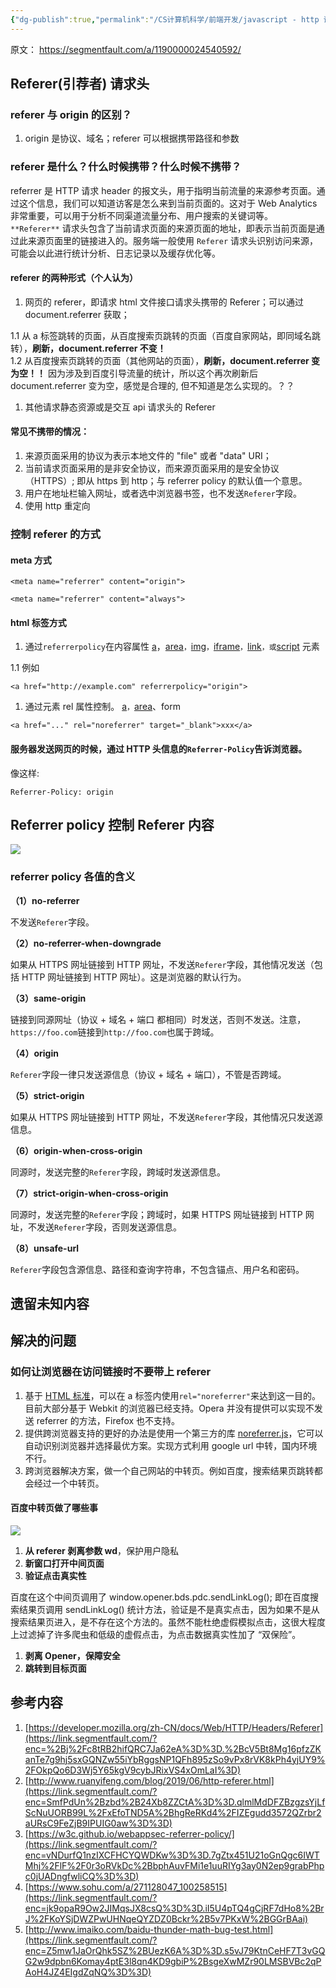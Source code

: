 ```yaml
---
{"dg-publish":true,"permalink":"/CS计算机科学/前端开发/javascript - http 请求头 referer 详解/","noteIcon":"","created":"2022-09-20T16:32:08.173+08:00","updated":"2024-04-27T01:26:34.000+08:00"}
---
```



原文： https://segmentfault.com/a/1190000024540592/

## Referer(引荐者) 请求头

### referer 与 origin 的区别？

1.  origin 是协议、域名；referer 可以根据携带路径和参数

### referer 是什么？什么时候携带？什么时候不携带？

referrer 是 HTTP 请求 header 的报文头，用于指明当前流量的来源参考页面。通过这个信息，我们可以知道访客是怎么来到当前页面的。这对于 Web Analytics 非常重要，可以用于分析不同渠道流量分布、用户搜索的关键词等。  
`**Referer**` 请求头包含了当前请求页面的来源页面的地址，即表示当前页面是通过此来源页面里的链接进入的。服务端一般使用 `Referer` 请求头识别访问来源，可能会以此进行统计分析、日志记录以及缓存优化等。

#### referer 的两种形式（个人认为）

1.  网页的 referer，即请求 html 文件接口请求头携带的 Referer；可以通过 document.refer**r**er 获取；

1.1 从 a 标签跳转的页面，从百度搜索页跳转的页面（百度自家网站，即同域名跳转），**刷新，document.referrer 不变！**  
1.2 从百度搜索页跳转的页面（其他网站的页面），**刷新，document.referrer 变为空！！** 因为涉及到百度引导流量的统计，所以这个再次刷新后 document.referrer 变为空，感觉是合理的, 但不知道是怎么实现的。？？

1.  其他请求静态资源或是交互 api 请求头的 Referer

#### 常见不携带的情况：

1.  来源页面采用的协议为表示本地文件的 "file" 或者 "data" URI；
2.  当前请求页面采用的是非安全协议，而来源页面采用的是安全协议（HTTPS）; 即从 https 到 http；与 referrer policy 的默认值一个意思。
3.  用户在地址栏输入网址，或者选中浏览器书签，也不发送`Referer`字段。
4.  使用 http 重定向

### 控制 referer 的方式

#### meta 方式

```
<meta name="referrer" content="origin">
```

```
<meta name="referrer" content="always">
```

#### html 标签方式

1.  通过`referrerpolicy`在内容属性 [a](https://link.segmentfault.com/?enc=ZymnEbte6zKH03PEpCE7fw%3D%3D.Fup3eK3IKgeOLRFCW1qyqc%2Bu4L5OSWEyCaPTz9BYjhba8iCryYz%2Fp0OP2sQaCPm4hhs50Oqk994UKAZWIcO9fGBWt6325thsFvN3%2FdcQKHk%3D)，[area](https://link.segmentfault.com/?enc=EyCgLnAFOEWlaIckso%2Fzvw%3D%3D.i2qE7yW8uj7YPexUw6mvTRwao5UL4M321uhKS96Jip5GYcbCea9s9Il8pAYgnkrq2cmS%2B2X9sEqzm%2BBO5DdZL25eJrW6LWTbuPK8rhZSmSM%3D)`，`[img](https://link.segmentfault.com/?enc=p%2Fx3Vvba7ANwm8sw9XMNsA%3D%3D.PviJkFoV9yKmRooz0MY%2F4xEN5l4li%2Fkr0lT9mplQ5bRcIyXgWxtBjMMouyLa%2B4PCMK%2F6mP%2Fesvrhd9YTpnw3L5rTjkacWj%2BDc%2FPmC5kBB%2Bo%3D)`，`[iframe](https://link.segmentfault.com/?enc=iW1cqOuRXmPcS0b35ML4PQ%3D%3D.k9uiY%2BNmTgNASRWjb7UMNkjU1aC5ynosvq9%2F3hz44eUhziN4AgN6MbdEMtajfT9vQKY3RK2CF5y2x2F0tfpJu6Ut2zikzP198zBREymSWyI1ldsph53jkUxYD3rGvRIn)`，`[link](https://link.segmentfault.com/?enc=JpHdTHg%2BIkdFX8nC0LqQoQ%3D%3D.ZhxHfzGj23P0ye0cU9n5Z4616MTSDcBpDrvUpFQeGBDobRzif6UqxpGM75%2By8t86r4LpCWHVDgMhoO2TboHQuuYvAnNhLcKdu4lWaisJbDQ%3D)`，或`[script](https://link.segmentfault.com/?enc=Jo8In9ciXv0Ox7BYN64YsQ%3D%3D.Q1kZ5jK6fyS8egFAVG7jdrx9ta0cnA3RHvQXbpFOOOb3kKf9R3kueVwC5CGYt4fnbFX1TdWulF9fCW2WrwElAA%3D%3D) 元素

1.1 例如

```
<a href="http://example.com" referrerpolicy="origin">
```

1.  通过元素 rel 属性控制。 [a](https://link.segmentfault.com/?enc=GH5OA%2BHr7UWi3jXlsVY9ZA%3D%3D.KKTfO%2BAv0DeZecHBaWgi%2FKKkSP3WkTRxRwwbfL%2BRX5578bIIw8A1mdisFE%2F81lOHoNcnODxbKQ%2FfSmDcRXFv8zeaclP%2BSYy4myhMA0SChw4%3D)`，`[area](https://link.segmentfault.com/?enc=qQusTEJ%2FKWpfUOOP8hxeuQ%3D%3D.EkwhoX0rSgYZa6u62Rxy9ICzH4RD6HcAHXi4BRd1MVjwjOhm8IXyQexN6obJcSQ%2F1TyEx8a8iqgAvnoybgP7OkhtIBsIC0zFWVvxT274M6o%3D)、form

```
<a href="..." rel="noreferrer" target="_blank">xxx</a>
```

#### 服务器发送网页的时候，通过 HTTP 头信息的`Referrer-Policy`告诉浏览器。

像这样:

```
Referrer-Policy: origin
```

## Referrer policy 控制 Referer 内容

![](/img/user/Z-attach/bVbO76u.png)

### referrer policy 各值的含义

**（1）no-referrer**

不发送`Referer`字段。

**（2）no-referrer-when-downgrade**

如果从 HTTPS 网址链接到 HTTP 网址，不发送`Referer`字段，其他情况发送（包括 HTTP 网址链接到 HTTP 网址）。这是浏览器的默认行为。

**（3）same-origin**

链接到同源网址（协议 + 域名 + 端口 都相同）时发送，否则不发送。注意，`https://foo.com`链接到`http://foo.com`也属于跨域。

**（4）origin**

`Referer`字段一律只发送源信息（协议 + 域名 + 端口），不管是否跨域。

**（5）strict-origin**

如果从 HTTPS 网址链接到 HTTP 网址，不发送`Referer`字段，其他情况只发送源信息。

**（6）origin-when-cross-origin**

同源时，发送完整的`Referer`字段，跨域时发送源信息。

**（7）strict-origin-when-cross-origin**

同源时，发送完整的`Referer`字段；跨域时，如果 HTTPS 网址链接到 HTTP 网址，不发送`Referer`字段，否则发送源信息。

**（8）unsafe-url**

`Referer`字段包含源信息、路径和查询字符串，不包含锚点、用户名和密码。

## 遗留未知内容

## 解决的问题

### 如何让浏览器在访问链接时不要带上 referer

1.  基于 [HTML 标准](https://link.segmentfault.com/?enc=s%2FrdGEOvPvY3fE6hfJz8jw%3D%3D.Av0BL9ODSaXsV3B2vyn59ERs7oCCdBQNxp3FmlyZQudigvBvLA%2B22cN%2FSmEe3AVOOgoYPm3jkWBRi%2FmyDlhFa9UcXnlyVwg3vquWuGXQQ%2B%2FGzA%2BA4WXNVcS2NOHwgFhl)，可以在 a 标签内使用`rel="noreferrer"`来达到这一目的。目前大部分基于 Webkit 的浏览器已经支持。Opera 并没有提供可以实现不发送 referrer 的方法，Firefox 也不支持。
2.  提供跨浏览器支持的更好的办法是使用一个第三方的库 [noreferrer.js](https://link.segmentfault.com/?enc=Soi1%2BxG84NOnuo6jerSvSw%3D%3D.%2Fzh0pwM4jYNpVmeLSBbAMTVwp47UsfccWvYdCNGN1p2spNHfzVpvfwwivm0sn6a%2B)，它可以自动识别浏览器并选择最优方案。实现方式利用 google url 中转，国内环境不行。
3.  跨浏览器解决方案，做一个自己网站的中转页。例如百度，搜索结果页跳转都会经过一个中转页。

#### 百度中转页做了哪些事

![](/img/user/Z-attach/bVbO8sh.png)

1.  **从 referer 剥离参数 wd**，保护用户隐私
2.  **新窗口打开中间页面**
3.  **验证点击真实性**

百度在这个中间页调用了 window.opener.bds.pdc.sendLinkLog(); 即在百度搜索结果页调用 sendLinkLog() 统计方法，验证是不是真实点击，因为如果不是从搜索结果页进入，是不存在这个方法的。虽然不能杜绝虚假模拟点击，这很大程度上过滤掉了许多爬虫和低级的虚假点击，为点击数据真实性加了 “双保险”。

1.  **剥离 Opener，保障安全**
2.  **跳转到目标页面**

## 参考内容

1.  [https://developer.mozilla.org/zh-CN/docs/Web/HTTP/Headers/Referer](https://link.segmentfault.com/?enc=%2Bj%2Fc8tRB2hifQRC7Ja62eA%3D%3D.%2BcV5Bt8Mg16pfzZKanTe7g9hj5sxGQNZw55iYbRggsNP1QFh895zSo9vPx8rVK8kPh4yjUY9%2FOkpQo6D3Wj5Y65kgV9cybJRixVS4xOmLaI%3D)
2.  [http://www.ruanyifeng.com/blog/2019/06/http-referer.html](https://link.segmentfault.com/?enc=SmfPdUn%2Bzbd%2B24Xb8ZZCtA%3D%3D.qlmlMdDFZBzgzsYjLfScNuUORB99L%2FxEfoTND5A%2BhgReRKd4%2FIZEgudd3572QZrbr2aURsC9FeZjB9IPUIG0aw%3D%3D)
3.  [https://w3c.github.io/webappsec-referrer-policy/](https://link.segmentfault.com/?enc=vNDurfQ1nzIXCFHCYQWDKw%3D%3D.7gZtx451U21oGnQgc6IWTMhj%2FlF%2F0r3oRVkDc%2BbphAuvFMi1e1uuRIYg3ay0N2ep9grabPhpc0jUADngfwliCQ%3D%3D)
4.  [https://www.sohu.com/a/271128047_100258515](https://link.segmentfault.com/?enc=jk9opaR9Ow2JIMqsJX8csQ%3D%3D.iI5U4pTQ4gCjRF7dHo8%2BrJ%2FKoYSjDWZPwUHNqeQYZDZ0Bckr%2B5v7PKxW%2BGGrBAai)
5.  [http://www.imaiko.com/baidu-thunder-math-bug-test.html](https://link.segmentfault.com/?enc=Z5mw1JaOrQhk5SZ%2BUezK6A%3D%3D.s5vJ79KtnCeHF7T3vGQG2w9dpbn6Komay4ptE3l8qn4KD9gbiP%2BsgeXwMZr90LMSBVBc2qPAoH4JZ4EIgdZqNQ%3D%3D)